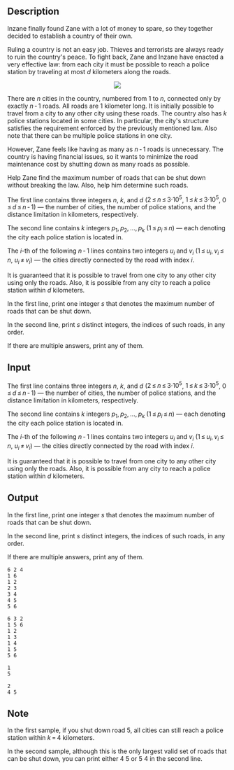 ## Description

<div><p>Inzane finally found Zane with a lot of money to spare, so they together decided to establish a country of their own.</p><p>Ruling a country is not an easy job. Thieves and terrorists are always ready to ruin the country's peace. To fight back, Zane and Inzane have enacted a very effective law: from each city it must be possible to reach a police station by traveling at most <span class="tex-span"><i>d</i></span> kilometers along the roads.</p><center> <img class="tex-graphics" src="file://QdrJZuUr.png" style="max-width: 100.0%;max-height: 100.0%;"> </center><p>There are <span class="tex-span"><i>n</i></span> cities in the country, numbered from <span class="tex-span">1</span> to <span class="tex-span"><i>n</i></span>, connected only by exactly <span class="tex-span"><i>n</i> - 1</span> roads. All roads are <span class="tex-span">1</span> kilometer long. It is initially possible to travel from a city to any other city using these roads. The country also has <span class="tex-span"><i>k</i></span> police stations located in some cities. In particular, the city's structure satisfies the requirement enforced by the previously mentioned law. Also note that there can be multiple police stations in one city.</p><p>However, Zane feels like having as many as <span class="tex-span"><i>n</i> - 1</span> roads is unnecessary. The country is having financial issues, so it wants to minimize the road maintenance cost by shutting down as many roads as possible.</p><p>Help Zane find the maximum number of roads that can be shut down without breaking the law. Also, help him determine such roads.</p></div><div class="input-specification"><p>The first line contains three integers <span class="tex-span"><i>n</i></span>, <span class="tex-span"><i>k</i></span>, and <span class="tex-span"><i>d</i></span> (<span class="tex-span">2 ≤ <i>n</i> ≤ 3·10<sup class="upper-index">5</sup></span>, <span class="tex-span">1 ≤ <i>k</i> ≤ 3·10<sup class="upper-index">5</sup></span>, <span class="tex-span">0 ≤ <i>d</i> ≤ <i>n</i> - 1</span>)&nbsp;— the number of cities, the number of police stations, and the distance limitation in kilometers, respectively.</p><p>The second line contains <span class="tex-span"><i>k</i></span> integers <span class="tex-span"><i>p</i><sub class="lower-index">1</sub>, <i>p</i><sub class="lower-index">2</sub>, ..., <i>p</i><sub class="lower-index"><i>k</i></sub></span> (<span class="tex-span">1 ≤ <i>p</i><sub class="lower-index"><i>i</i></sub> ≤ <i>n</i></span>)&nbsp;— each denoting the city each police station is located in.</p><p>The <span class="tex-span"><i>i</i></span>-th of the following <span class="tex-span"><i>n</i> - 1</span> lines contains two integers <span class="tex-span"><i>u</i><sub class="lower-index"><i>i</i></sub></span> and <span class="tex-span"><i>v</i><sub class="lower-index"><i>i</i></sub></span> (<span class="tex-span">1 ≤ <i>u</i><sub class="lower-index"><i>i</i></sub>, <i>v</i><sub class="lower-index"><i>i</i></sub> ≤ <i>n</i></span>, <span class="tex-span"><i>u</i><sub class="lower-index"><i>i</i></sub> ≠ <i>v</i><sub class="lower-index"><i>i</i></sub></span>)&nbsp;— the cities directly connected by the road with index <span class="tex-span"><i>i</i></span>.</p><p>It is guaranteed that it is possible to travel from one city to any other city using only the roads. Also, it is possible from any city to reach a police station within <span class="tex-span"><i>d</i></span> kilometers.</p></div><div class="output-specification"><p>In the first line, print one integer <span class="tex-span"><i>s</i></span> that denotes the maximum number of roads that can be shut down.</p><p>In the second line, print <span class="tex-span"><i>s</i></span> distinct integers, the indices of such roads, in any order.</p><p>If there are multiple answers, print any of them.</p></div>

## Input

<p>The first line contains three integers <span class="tex-span"><i>n</i></span>, <span class="tex-span"><i>k</i></span>, and <span class="tex-span"><i>d</i></span> (<span class="tex-span">2 ≤ <i>n</i> ≤ 3·10<sup class="upper-index">5</sup></span>, <span class="tex-span">1 ≤ <i>k</i> ≤ 3·10<sup class="upper-index">5</sup></span>, <span class="tex-span">0 ≤ <i>d</i> ≤ <i>n</i> - 1</span>)&nbsp;— the number of cities, the number of police stations, and the distance limitation in kilometers, respectively.</p><p>The second line contains <span class="tex-span"><i>k</i></span> integers <span class="tex-span"><i>p</i><sub class="lower-index">1</sub>, <i>p</i><sub class="lower-index">2</sub>, ..., <i>p</i><sub class="lower-index"><i>k</i></sub></span> (<span class="tex-span">1 ≤ <i>p</i><sub class="lower-index"><i>i</i></sub> ≤ <i>n</i></span>)&nbsp;— each denoting the city each police station is located in.</p><p>The <span class="tex-span"><i>i</i></span>-th of the following <span class="tex-span"><i>n</i> - 1</span> lines contains two integers <span class="tex-span"><i>u</i><sub class="lower-index"><i>i</i></sub></span> and <span class="tex-span"><i>v</i><sub class="lower-index"><i>i</i></sub></span> (<span class="tex-span">1 ≤ <i>u</i><sub class="lower-index"><i>i</i></sub>, <i>v</i><sub class="lower-index"><i>i</i></sub> ≤ <i>n</i></span>, <span class="tex-span"><i>u</i><sub class="lower-index"><i>i</i></sub> ≠ <i>v</i><sub class="lower-index"><i>i</i></sub></span>)&nbsp;— the cities directly connected by the road with index <span class="tex-span"><i>i</i></span>.</p><p>It is guaranteed that it is possible to travel from one city to any other city using only the roads. Also, it is possible from any city to reach a police station within <span class="tex-span"><i>d</i></span> kilometers.</p>

## Output

<p>In the first line, print one integer <span class="tex-span"><i>s</i></span> that denotes the maximum number of roads that can be shut down.</p><p>In the second line, print <span class="tex-span"><i>s</i></span> distinct integers, the indices of such roads, in any order.</p><p>If there are multiple answers, print any of them.</p>





```input1
6 2 4
1 6
1 2
2 3
3 4
4 5
5 6

```




```input2
6 3 2
1 5 6
1 2
1 3
1 4
1 5
5 6

```




```output1
1
5

```




```output2
2
4 5
```



## Note

<p>In the first sample, if you shut down road <span class="tex-span">5</span>, all cities can still reach a police station within <span class="tex-span"><i>k</i> = 4</span> kilometers.</p><p>In the second sample, although this is the only largest valid set of roads that can be shut down, you can print either <span class="tex-font-style-tt">4 5</span> or <span class="tex-font-style-tt">5 4</span> in the second line.</p>
